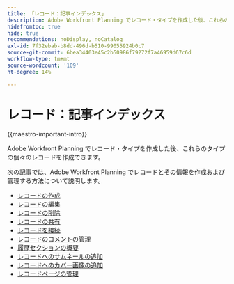 ```yaml
---
title: 「レコード：記事インデックス」
description: Adobe Workfront Planning でレコード・タイプを作成した後、これらのタイプの個々のレコードを作成できます。 次の記事では、Adobe Workfront Planning でレコードとその情報を作成および管理する方法について説明します。
hidefromtoc: true
hide: true
recommendations: noDisplay, noCatalog
exl-id: 7f32ebab-b8dd-496d-b510-99055924b0c7
source-git-commit: 6bea34403e45c2b50986f79272f7a46959d67c6d
workflow-type: tm+mt
source-wordcount: '109'
ht-degree: 14%

---
```


<!-- update the metadata with real information when making this available in TOC and in the left nav
---
title: The architecture and fields of Adobe Maestro
description: The following articles describe how you can create and manage records in Adobe Maestro. 
hidefromtoc: yes
author: Alina
feature: Work Management
role: User
hide: yes
---
-->

# レコード：記事インデックス

{{maestro-important-intro}}

Adobe Workfront Planning でレコード・タイプを作成した後、これらのタイプの個々のレコードを作成できます。

次の記事では、Adobe Workfront Planning でレコードとその情報を作成および管理する方法について説明します。

* [レコードの作成](/help/quicksilver/maestro/records/create-records.md)
* [レコードの編集](/help/quicksilver/maestro/records/edit-records.md)
* [レコードの削除](/help/quicksilver/maestro/records/delete-records.md)
* [レコードの共有](/help/quicksilver/maestro/records/share-records.md)
* [レコードを接続](/help/quicksilver/maestro/records/connect-records.md)
* [レコードのコメントの管理](/help/quicksilver/maestro/records/manage-record-comments.md)
* [履歴セクションの概要](/help/quicksilver/maestro/records/history-section-overview.md)
* [レコードへのサムネールの追加](/help/quicksilver/maestro/records/add-thumbnails-to-records.md)
* [レコードへのカバー画像の追加](/help/quicksilver/maestro/records/add-a-cover-image-to-a-record.md)
* [レコードページの管理](/help/quicksilver/maestro/records/manage-the-record-page.md)
